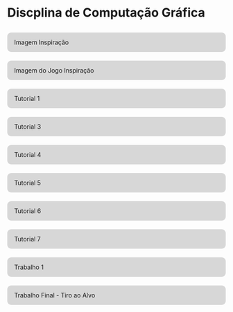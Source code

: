 <style>
    ul {
    list-style: none;
    padding: 0;
}

li {
   display: flex;
   flex-direction: column;
 }

li a {
    padding: 14px 16px;
    background: #8080804f;
    border-radius: 9px;
    width: 100%;
    text-decoration: none !important;
    box-sizing: border-box;
    margin: 10px 0;
    transition: all 200ms ease-in;
}


li a:hover {
    background: #808080c2;
    color: white;
    transform: translateX(10px);
}
</style>

# Discplina de Computação Gráfica
- [Imagem Inspiração](inspiração.html)
- [Imagem do Jogo Inspiração](inspiraçãoJogo.html)
- [Tutorial 1](Tutorial1.html) 
- [Tutorial 3](Tutorial3.html) 
- [Tutorial 4](Tutorial4.html) 
- [Tutorial 5](Tutorial5.html) 
- [Tutorial 6](Tutorial6.html)
- [Tutorial 7](Tutorial7.html) 
- [Trabalho 1](Trabalho1.html)
- [Trabalho Final - Tiro ao Alvo](Trabalho2Fase1.html)
